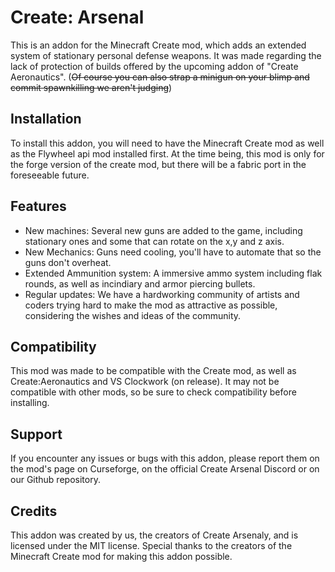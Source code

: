 # **Create: Arsenal**
This is an addon for the Minecraft Create mod, which adds an extended system of stationary personal defense weapons. It was made regarding the lack of protection of builds offered by the upcoming addon of "Create Aeronautics". 
(~~Of course you can also strap a minigun on your blimp and commit spawnkilling we aren't judging~~)

## **Installation**
To install this addon, you will need to have the Minecraft Create mod as well as the Flywheel api mod installed first. At the time being, this mod is only for the forge version of the create mod, but there will be a fabric port in the foreseeable future.

## **Features**
+ New machines: Several new guns are added to the game, including stationary ones and some that can rotate on the x,y and z axis.
+ New Mechanics: Guns need cooling, you'll have to automate that so the guns don't overheat.
+ Extended Ammunition system: A immersive ammo system including flak rounds, as well as incindiary and armor piercing bullets.
+ Regular updates: We have a hardworking community of artists and coders trying hard to make the mod as attractive as possible, considering the wishes and ideas of the community.

## **Compatibility**
This mod was made to be compatible with the Create mod, as well as Create:Aeronautics and VS Clockwork (on release). It may not be compatible with other mods, so be sure to check compatibility before installing.

## **Support**
If you encounter any issues or bugs with this addon, please report them on the mod's page on Curseforge, on the official Create Arsenal Discord or on our Github repository.

## **Credits**
This addon was created by us, the creators of Create Arsenaly, and is licensed under the MIT license. Special thanks to the creators of the Minecraft Create mod for making this addon possible.



